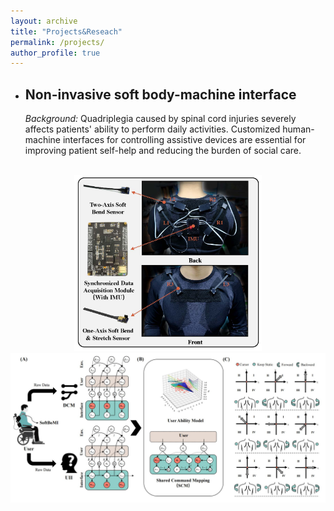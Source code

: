 ```yaml
---
layout: archive
title: "Projects&Reseach"
permalink: /projects/
author_profile: true
---
```

- ## Non-invasive soft body-machine interface
  *Background:* Quadriplegia caused by spinal cord injuries severely affects patients' ability to perform daily activities. Customized human-machine interfaces for controlling assistive devices are essential for improving patient self-help and reducing the burden of social care.
<div>			<!--块级封装-->
  <center>
    <br>		<!--换行-->  
    <img src="/images/TNSRE.jpg"
         alt="Failed load figure"
         width="300"/> 
    <img src="/images/TNSRE_2.jpg"
     alt="Failed load figure"
     width="595"/>
    <br>		<!--换行-->  
  <center>
</div>

